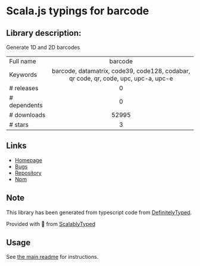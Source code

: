 
# Scala.js typings for barcode


## Library description:
Generate 1D and 2D barcodes

|                    |                 |
| ------------------ | :-------------: |
| Full name          | barcode |
| Keywords           | barcode, datamatrix, code39, code128, codabar, qr code, qr, code, upc, upc-a, upc-e |
| # releases         | 0 |
| # dependents       | 0 |
| # downloads        | 52995 |
| # stars            | 3 |

## Links
- [Homepage](https://github.com/samt/barcode)
- [Bugs](https://github.com/samt/barcode/issues)
- [Repository](https://github.com/samt/barcode)
- [Npm](https://www.npmjs.com/package/barcode)
    


## Note
This library has been generated from typescript code from [DefinitelyTyped](https://definitelytyped.org).

Provided with :purple_heart: from [ScalablyTyped](https://github.com/oyvindberg/ScalablyTyped)

## Usage
See [the main readme](../../readme.md) for instructions.


